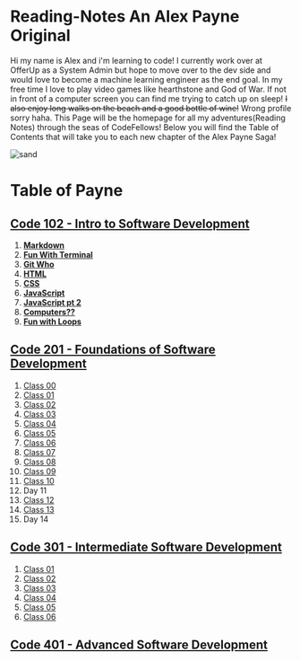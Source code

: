 # **Reading-Notes** An Alex Payne Original 

Hi my name is Alex and i'm learning to code! I currently work over at OfferUp as a System Admin but hope to move over to the dev side and would love to become a machine learning engineer as the end goal. In my free time I love to play video games like hearthstone and God of War. If not in front of a computer screen you can find me trying to catch up on sleep! ~~I also enjoy long walks on the beach and a good bottle of wine!~~ Wrong profile sorry haha. This Page will be the homepage for all my adventures(Reading Notes\) through the seas of CodeFellows! Below you will find the Table of Contents that will take you to each new chapter of the Alex Payne Saga! 


![sand](https://user-images.githubusercontent.com/81712870/114113655-04eaa380-9894-11eb-96e0-be4bc596e323.jpg)


# **Table of Payne**

## [**Code 102 - Intro to Software Development**](/102/102homepage.md)
  1. [**Markdown**](/102/Markdown.md)  
  2. [**Fun With Terminal**](/102/Terminal.md)
  3. [**Git Who**](/102/Git.md)
  4. [**HTML**](/102/HTML.md)
  5. [**CSS**](/102/css.md)
  6. [**JavaScript**](/102/javascript.md)
  7. [**JavaScript pt 2**](/102/yonkojavascript.md)
  8. [**Computers??**](/102/howcomputerwork.md)
  9. [**Fun with Loops**](/102/yonkojavascript3.md)  
 
## [**Code 201 - Foundations of Software Development**](/201/201homepage.md)
  1. [Class 00](/201/class-01.md)
  2. [Class 01](/201/class-02.md)
  3. [Class 02](/201/class-03.md)
  4. [Class 03](/201/class-04.md)
  5. [Class 04](/201/class-05.md)
  6. [Class 05](/201/class-06.md)
  7. [Class 06](/201/class-07.md)
  8. [Class 07](/201/class-08.md)
  9. [Class 08](/201/class-09.md)
  10. [Class 09](/201/class-10.md)
  11. [Class 10](/201/class-11.md)
  12. Day 11
  13. [Class 12](/201/class-13.md)
  14. [Class 13](/201/class-14.md)
  15. Day 14

## [**Code 301 - Intermediate Software Development**](/)
  1. [Class 01](/301/class-01.md) 
  2. [Class 02](/301/class-02.md)
  3. [Class 03](/301/class-03.md) 
  4. [Class 04](/301/class-04.md)
  5. [Class 05](/301/class-05.md)
  6. [Class 06](/301/class-06.md)

## [**Code 401 - Advanced Software Development**](/)
<!-- DrP E-Sign Up, Up, Down, Down, Left, Right, Left, Right, B, A, Start -->
